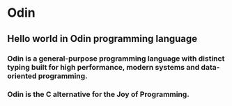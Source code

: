 # Odin
## Hello world in Odin programming language

### Odin is a general-purpose programming language with distinct typing built for high performance, modern systems and data-oriented programming.

### Odin is the C alternative for the Joy of Programming.